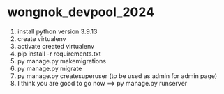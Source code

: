 # wongnok_devpool_2024

1. install python version 3.9.13
2. create virtualenv
3. activate created virtualenv
4. pip install -r requirements.txt
5. py manage.py makemigrations
6. py manage.py migrate
7. py manage.py createsuperuser (to be used as admin for admin page)
8. I think you are good to go now ==> py manage.py runserver